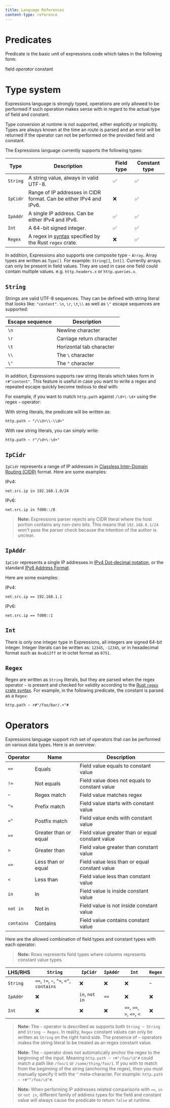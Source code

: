 ```yaml
---
title: Language References
content-type: reference
---
```


# Predicates

Predicate is the basic unit of expressions code which takes in the following form:

field *operator* constant

# Type system

Expressions language is strongly typed, operations are only allowed to be performed
if such operation makes sense with in regard to the actual type of field and constant.

Type conversion at runtime is not supported, either explicitly or implicitly. Types
are always known at the time an route is parsed and an error will be returned
if the operator can not be performed on the provided field and constant.

The Expressions language currently supports the following types:

| Type     | Description                                                                                          | Field type | Constant type |
|----------|------------------------------------------------------------------------------------------------------|------------|---------------|
| `String` | A string value, always in valid UTF-8.                                                               | ✅          | ✅             |
| `IpCidr` | Range of IP addresses in CIDR format. Can be either IPv4 and IPv6.                                   | ❌          | ✅             |
| `IpAddr` | A single IP address. Can be either IPv4 and IPv6.                                                    | ✅          | ✅             |
| `Int`    | A 64-bit signed integer.                                                                             | ✅          | ✅             |
| `Regex`  | A regex in [syntax](https://docs.rs/regex/latest/regex/#syntax) specified by the Rust `regex` crate. | ❌          | ✅             |

In addition, Expressions also supports one composite type - `Array`. Array types are written as `Type[]`.
For example: `String[]`, `Int[]`. Currently arrays can only be present in field values. They are used in
case one field could contain multiple values. e.g. `http.headers.x` or `http.queries.x`.

## `String`

Strings are valid UTF-8 sequences. They can be defined with string literal that looks like:
`"content"`. `\n`, `\r`, `\t`,`\\` as well as `\"` escape sequences are supported:

| Escape sequence | Description               |
|-----------------|---------------------------|
| `\n`            | Newline character         |
| `\r`            | Carriage return character |
| `\t`            | Horizontal tab character  |
| `\\`            | The `\` character         |
| `\"`            | The `"` character         |

In addition, Expressions supports raw string literals which takes form in `r#"content"`.
This feature is useful in case you want to write a regex and repeated escape quickly become
tedious to deal with:

For example, if you want to match `http.path` against `/\d+\-\d+` using the regex `~` operator:

With string literals, the predicate will be written as:

```
http.path ~ "/\\d+\\-\\d+"
```

With raw string literals, you can simply write:

```
http.path ~ r"/\d+\-\d+"
```

## `IpCidr`

`IpCidr` represents a range of IP addresses in [Classless Inter-Domain Routing (CIDR)](https://en.wikipedia.org/wiki/Classless_Inter-Domain_Routing) format.
Here are some examples:

IPv4:

```
net.src.ip in 192.168.1.0/24
```

IPv6:
```
net.src.ip in fd00::/8
```

> **Note:** Expressions parser rejects any CIDR literal where the host portion contains
  any non-zero bits. This means that `192.168.0.1/24` won't pass the parser check because
  the intention of the author is unclear.

## `IpAddr`

`IpCidr` represents a single IP addresses in [IPv4 Dot-decimal notation](https://en.wikipedia.org/wiki/Dot-decimal_notation),
or the standard [IPv6 Address Format](https://en.wikipedia.org/wiki/IPv6_address#Address_formats).

Here are some examples:

IPv4:

```
net.src.ip == 192.168.1.1
```

IPv6:
```
net.src.ip == fd00::1
```

## `Int`

There is only one integer type in Expressions, all integers are signed 64-bit integer. Integer
literals can be written as: `12345`, `-12345`, or in hexadecimal format such as `0xab12ff`
or in octet format as `0751`.

## `Regex`

Regex are written as `String` literals, but they are parsed when the regex operator `~` is present
and checked for validity according to the [Rust `regex` crate syntax](https://docs.rs/regex/latest/regex/#syntax).
For example, in the following predicate, the constant is parsed as a `Regex`:

```
http.path ~ r#"/foo/bar/.+"#
```

# Operators

Expressions language support rich set of operators that can be performed on various data types.
Here is an overview:

| Operator   | Name                  | Description                                      |
|------------|-----------------------|--------------------------------------------------|
| `==`       | Equals                | Field value equals to constant value             |
| `!=`       | Not equals            | Field value does not equals to constant value    |
| `~`        | Regex match           | Field value matches regex                        |
| `^=`       | Prefix match          | Field value starts with constant value           |
| `=^`       | Postfix match         | Field value ends with constant value             |
| `>=`       | Greater than or equal | Field value greater than or equal constant value |
| `>`        | Greater than          | Field value greater than constant value          |
| `<=`       | Less than or equal    | Field value less than or equal constant value    |
| `<`        | Less than             | Field value less than constant value             |
| `in`       | In                    | Field value is inside constant value             |
| `not in`   | Not in                | Field value is not inside constant value         |
| `contains` | Contains              | Field value contains constant value              |

Here are the allowed combination of field types and constant types with each operator:

> **Note:** Rows represents field types where columns represents constant value types.

| LHS/RHS  | `String`                                | `IpCidr`       | `IpAddr` | `Int`                      | `Regex` |
|----------|-----------------------------------------|----------------|----------|----------------------------|---------|
| `String` | `==`, `!=`, `~`, `^=`, `=^`, `contains` | ❌              | ❌        | ❌                          | `~`     |
| `IpAddr` | ❌                                       | `in`, `not in` | `==`     | ❌                          | ❌       |
| `Int`    | ❌                                       | ❌              | ❌        | `==`, `>=`, `>`, `<=`, `<` | ❌       |

> **Note:** The `~` operator is described as supports both `String ~ String` and `String ~ Regex`.
  In reality, `Regex` constant values can only be written as `String` on the right hand side.
  The presence of `~` operators makes the string literal to be treated as an regex constant value.

> **Note:** The `~` operator does not automatically anchor the regex to the beginning of the input.
  Meaning `http.path ~ r#"/foo/\d"#` could match a path like `/foo/1` or `/some/thing/foo/1`.
  If you with to match from the beginning of the string (anchoring the regex), then you must
  manually specify it with the `^` meta-character. For example: `http.path ~ r#"^/foo/\d"#`.

> **Note:** When performing IP addresses related comparisons with `==`, `in` or `not in`, different family of
  address types for the field and constant value will always cause the predicate to return `false` at
  runtime.
